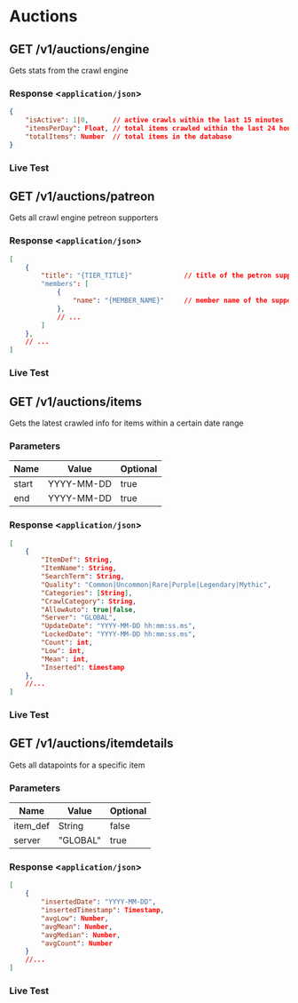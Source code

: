 # Auctions

## GET /v1/auctions/engine

Gets stats from the crawl engine

### Response <`application/json`>

```json
{
    "isActive": 1|0,      // active crawls within the last 15 minutes
    "itemsPerDay": Float, // total items crawled within the last 24 hours
    "totalItems": Number  // total items in the database
}
```

### Live Test

<api-tester endpoint="/v1/auctions/engine" method="GET" />

## GET /v1/auctions/patreon

Gets all crawl engine petreon supporters

### Response <`application/json`>

```json
[
    {
        "title": "{TIER_TITLE}"             // title of the petron support tier
        "members": [
            {
                "name": "{MEMBER_NAME}"     // member name of the support tier
            },
            // ...
        ]
    },
    // ...
]
```

### Live Test

<api-tester endpoint="/v1/auctions/patreon" method="GET" />

## GET /v1/auctions/items

Gets the latest crawled info for items within a certain date range

### Parameters

| Name | Value | Optional
| ----------- | ----------- | ----------- |
| start | YYYY-MM-DD | true |
| end | YYYY-MM-DD | true |

### Response <`application/json`>

```json
[
    {
        "ItemDef": String,
        "ItemName": String,
        "SearchTerm": String,
        "Quality": "Common|Uncommon|Rare|Purple|Legendary|Mythic",
        "Categories": [String],
        "CrawlCategory": String,
        "AllowAuto": true|false,
        "Server": "GLOBAL",
        "UpdateDate": "YYYY-MM-DD hh:mm:ss.ms",
        "LockedDate": "YYYY-MM-DD hh:mm:ss.ms",
        "Count": int,
        "Low": int,
        "Mean": int,
        "Inserted": timestamp
    },
    //...
]
```

### Live Test

<api-tester endpoint="/v1/auctions/items" method="GET" :hasQuery="true" />

## GET /v1/auctions/itemdetails

Gets all datapoints for a specific item

### Parameters

| Name | Value | Optional
| ----------- | ----------- | ----------- |
| item_def | String | false |
| server | "GLOBAL" | true |

### Response <`application/json`>

```json
[
    {
        "insertedDate": "YYYY-MM-DD",
        "insertedTimestamp": Timestamp,
        "avgLow": Number,
        "avgMean": Number,
        "avgMedian": Number,
        "avgCount": Number
    }
    //...
]
```

### Live Test

<api-tester endpoint="/v1/auctions/itemdetails" method="GET" :hasQuery="true" />